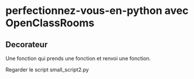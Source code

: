# perfectionnez-vous-en-python avec OpenClassRooms

## Decorateur 

Une fonction qui prends une fonction et renvoi une fonction. 

Regarder le script small_script2.py 




